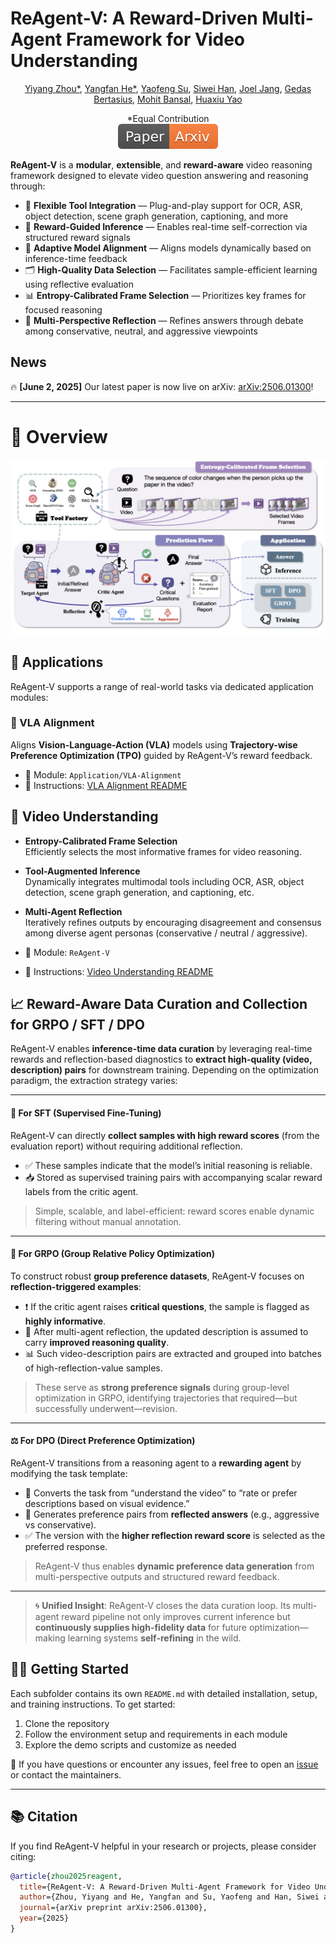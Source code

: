# ReAgent-V: A Reward-Driven Multi-Agent Framework for Video Understanding

<p align="center">
  <a href="https://github.com/YiyangZhou">Yiyang Zhou*</a>, 
  <a href="https://github.com/codepassionor">Yangfan He*</a>, 
  <a href="https://github.com/InfiniteLoopCoder">Yaofeng Su</a>, 
  <a href="https://github.com/Lillianwei-h">Siwei Han</a>, 
  <a href="https://github.com/joeljang">Joel Jang</a>, 
  <a href="https://www.gedasbertasius.com/">Gedas Bertasius</a>, 
  <a href="https://www.cs.unc.edu/~mbansal/">Mohit Bansal</a>, 
  <a href="https://www.huaxiuyao.io/">Huaxiu Yao</a>
</p>


<div align="center">
*Equal Contribution
</div>

<div align="center">
    <a href="https://arxiv.org/abs/2506.01300"><img src="assets/Paper-Arxiv-orange.svg" ></a>
</div>


**ReAgent-V** is a **modular**, **extensible**, and **reward-aware** video reasoning framework designed to elevate video question answering and reasoning through:

- 🔧 **Flexible Tool Integration** — Plug-and-play support for OCR, ASR, object detection, scene graph generation, captioning, and more  
- 🧠 **Reward-Guided Inference** — Enables real-time self-correction via structured reward signals  
- 🎯 **Adaptive Model Alignment** — Aligns models dynamically based on inference-time feedback  
- 🗂️ **High-Quality Data Selection** — Facilitates sample-efficient learning using reflective evaluation  
- 📊 **Entropy-Calibrated Frame Selection** — Prioritizes key frames for focused reasoning  
- 🔁 **Multi-Perspective Reflection** — Refines answers through debate among conservative, neutral, and aggressive viewpoints

  
## News
🔥 **\[June 2, 2025]** Our latest paper is now live on arXiv: [arXiv:2506.01300](https://arxiv.org/abs/2506.01300)!


---

# 📌 Overview
![Framework Overview](assets/framework.png)  


## 🚀 Applications

ReAgent-V supports a range of real-world tasks via dedicated application modules:

### 🧭 VLA Alignment  
Aligns **Vision-Language-Action (VLA)** models using **Trajectory-wise Preference Optimization (TPO)** guided by ReAgent-V’s reward feedback.

- 📁 Module: `Application/VLA-Alignment`  
- 📘 Instructions: [VLA Alignment README](https://github.com/aiming-lab/ReAgent-V/blob/main/Application/VLA-Alignment/README.md)

## 🎥 Video Understanding 

- **Entropy-Calibrated Frame Selection**  
  Efficiently selects the most informative frames for video reasoning.

- **Tool-Augmented Inference**  
  Dynamically integrates multimodal tools including OCR, ASR, object detection, scene graph generation, and captioning, etc.

- **Multi-Agent Reflection**  
  Iteratively refines outputs by encouraging disagreement and consensus among diverse agent personas (conservative / neutral / aggressive).

- 📁 Module: `ReAgent-V`  
- 📘 Instructions: [Video Understanding README](https://github.com/aiming-lab/ReAgent-V/blob/main/ReAgent-V/README.md)

## 📈 Reward-Aware Data Curation and Collection for GRPO / SFT / DPO

ReAgent-V enables **inference-time data curation** by leveraging real-time rewards and reflection-based diagnostics to **extract high-quality (video, description) pairs** for downstream training. Depending on the optimization paradigm, the extraction strategy varies:

---

#### 🧪 For **SFT (Supervised Fine-Tuning)**

ReAgent-V can directly **collect samples with high reward scores** (from the evaluation report) without requiring additional reflection.

* ✅ These samples indicate that the model’s initial reasoning is reliable.
* 📥 Stored as supervised training pairs with accompanying scalar reward labels from the critic agent.

> Simple, scalable, and label-efficient: reward scores enable dynamic filtering without manual annotation.

---

#### 🔄 For **GRPO (Group Relative Policy Optimization)**

To construct robust **group preference datasets**, ReAgent-V focuses on **reflection-triggered examples**:

* ❗ If the critic agent raises **critical questions**, the sample is flagged as **highly informative**.
* 🔁 After multi-agent reflection, the updated description is assumed to carry **improved reasoning quality**.
* 📊 Such video-description pairs are extracted and grouped into batches of high-reflection-value samples.

> These serve as **strong preference signals** during group-level optimization in GRPO, identifying trajectories that required—but successfully underwent—revision.

---

#### ⚖️ For **DPO (Direct Preference Optimization)**

ReAgent-V transitions from a reasoning agent to a **rewarding agent** by modifying the task template:

* 🧠 Converts the task from “understand the video” to “rate or prefer descriptions based on visual evidence.”
* 🧾 Generates preference pairs from **reflected answers** (e.g., aggressive vs conservative).
* ✅ The version with the **higher reflection reward score** is selected as the preferred response.

> ReAgent-V thus enables **dynamic preference data generation** from multi-perspective outputs and structured reward feedback.

---

> 🌀 **Unified Insight**:
> ReAgent-V closes the data curation loop. Its multi-agent reward pipeline not only improves current inference but **continuously supplies high-fidelity data** for future optimization—making learning systems **self-refining** in the wild.

## 🧑‍💻 Getting Started

Each subfolder contains its own `README.md` with detailed installation, setup, and training instructions. To get started:

1. Clone the repository  
2. Follow the environment setup and requirements in each module  
3. Explore the demo scripts and customize as needed

💬 If you have questions or encounter any issues, feel free to open an [issue](https://github.com/aiming-lab/ReAgent-V/issues) or contact the maintainers.

---

## 📚 Citation

If you find ReAgent-V helpful in your research or projects, please consider citing:

```bibtex
@article{zhou2025reagent,
  title={ReAgent-V: A Reward-Driven Multi-Agent Framework for Video Understanding},
  author={Zhou, Yiyang and He, Yangfan and Su, Yaofeng and Han, Siwei and Jang, Joel and Bertasius, Gedas and Bansal, Mohit and Yao, Huaxiu},
  journal={arXiv preprint arXiv:2506.01300},
  year={2025}
}
